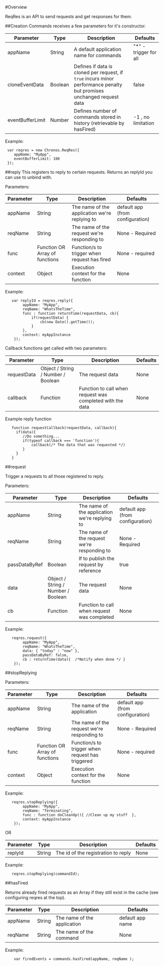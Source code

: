 #Overview

ReqRes is an API to send requests and get responses for them.

##Creation
Commands receives a few parameters for it's constructor.

| Parameter | Type | Description |  Defaults |
| ---       | ---  | ---         | ---       |
| appName | String | A default application name for commands | "*" - trigger for all |
| cloneEventData | Boolean | Defines if data is cloned per request, if ```true``` incurs minor performance penalty but promises unchanged request data | false |
| eventBufferLimit | Number | Defines number of commands stored in history (retrievable by hasFired) | -1 , no limitation |

Example:
```
 var reqres = new Chronos.ReqRes({
    appName: "MyApp",
    eventBufferLimit: 100
 });
 ```


##reply
This registers to reply to certain requests.
Returns an replyId you can use to unbind with.

Parameters:

| Parameter | Type | Description |  Defaults |
| ---       | ---  | ---         | ---       |
| appName | String | The name of the application we're replying to | default app (from configuration) |
| reqName | String | The name of the request we're responding to | None - Required |
| func | Function OR Array of functions | Function/s to trigger when request has fired | None - required |
| context | Object | Execution context for the function | None |

Example:
```
   var replyId = reqres.reply({
        appName: "MyApp",
        reqName: "WhatsTheTime",
        func : function returnTime(requestData, cb){
            if(requestData) {
                cb(new Date().getTime());
            }
        },
        context: myAppInstance
    });
```

Callback functions get called with two parameters:

| Parameter | Type | Description |  Defaults |
| ---       | ---  | ---         | ---       |
| requestData | Object / String / Number / Boolean | The request data | None |
| callback | Function | Function to call when request was completed with the data |  None |

Example reply function
```
   function requestCallback(requestData, callback){
     if(data){
        //Do something...
        if(typeof callback === 'function'){
            callback(/* The data that was requested */)
        }
     }
   }
```

##request

Trigger a requests to all those registered to reply.

Parameters:

| Parameter | Type | Description |  Defaults |
| ---       | ---  | ---         | ---       |
| appName | String | The name of the application we're replying to | default app (from configuration) |
| reqName | String | The name of the request we're responding to | None - Required |
| passDataByRef | Boolean | If to publish the request by reference | true |
| data | Object / String / Number / Boolean | The request data | None |
| cb | Function | Function to call when request was completed |  None |

Example:
```
   reqres.request({
        appName: "MyApp",
        reqName: "WhatsTheTime",
        data: { "today" : "now" },
        passDataByRef: false,
        cb : returnTime(data){  /*Notify when done */ }
    });
```

##stopReplying

Parameters:

| Parameter | Type | Description |  Defaults |
| ---       | ---  | ---         | ---       |
| appName | String | The name of the application| default app (from configuration) |
| reqName | String | The name of the request we're responding to | None - Required |
| func | Function OR Array of functions | Function/s to trigger when request has triggered | None - required |
| context | Object | Execution context for the function | None |

Example:
```
   reqres.stopReplying({
        appName: "MyApp",
        reqName: "Terminating",
        func : function doCleanUp(){ //Clean up my stuff  },
        context: myAppInstance
    });
```

OR

| Parameter | Type | Description |  Defaults |
| ---       | ---  | ---         | ---       |
| replyId | String | The id of the registration to reply | None |

Example:
```
   reqres.stopReplying(commandId);
```

##hasFired

Returns already fired requests as an Array if they still exist in the cache (see configuring reqres at the top).

| Parameter | Type | Description |  Defaults |
| ---       | ---  | ---         | ---       |
| appName | String | The name of the application | default app name |
| reqName | String | The name of the command | None |

Example:

```
    var firedEvents = commands.hasFired(appName, reqName );

```


